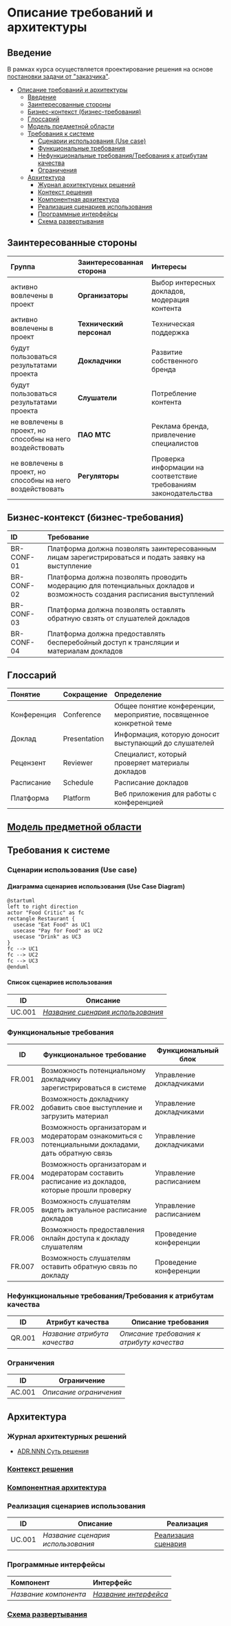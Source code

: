 # Описание требований и архитектуры

## Введение
<!-- Общее краткое описание создаваемой системы -->
В рамках курса осуществляется проектирование решения на основе [постановки задачи от "заказчика"](../../task.md).

- [Описание требований и архитектуры](#описание-требований-и-архитектуры)
  - [Введение](#введение)
  - [Заинтересованные стороны](#заинтересованные-стороны)
  - [Бизнес-контекст (бизнес-требования)](#бизнес-контекст-бизнес-требования)
  - [Глоссарий](#глоссарий)
  - [Модель предметной области](#модель-предметной-области)
  - [Требования к системе](#требования-к-системе)
    - [Сценарии использования (Use case)](#сценарии-использования-use-case)
    - [Функциональные требования](#функциональные-требования)
    - [Нефункциональные требования/Требования к атрибутам качества](#нефункциональные-требованиятребования-к-атрибутам-качества)
    - [Ограничения](#ограничения)
  - [Архитектура](#архитектура)
    - [Журнал архитектурных решений](#журнал-архитектурных-решений)
    - [Контекст решения](#контекст-решения)
    - [Компонентная архитектура](#компонентная-архитектура)
    - [Реализация сценариев использования](#реализация-сценариев-использования)
    - [Программные интерфейсы](#программные-интерфейсы)
    - [Схема развертывания](#схема-развертывания)
  
## Заинтересованные стороны
<!-- Перечень заинтересованных сторон и их интересов по отношению к создаваемой системе. 
Подробнее: https://confluence.mts.ru/pages/viewpage.action?pageId=399975538 
-->

| Группа  | Заинтересованная сторона  | Интересы |
|:------------- |:-------------|:-------------|
| активно вовлечены в проект | **Организаторы** | Выбор интересныx докладов, модерация контента |
| активно вовлечены в проект | **Технический персонал** | Теxническая поддержка |
| будут пользоваться результатами проекта | **Докладчики** | Развитие собственного бренда |
| будут пользоваться результатами проекта | **Слушатели** | Потребление контента |
| не вовлечены в проект, но способны на него воздействовать | **ПАО МТС** | Реклама бренда, привлечение специалистов |
| не вовлечены в проект, но способны на него воздействовать | **Регуляторы** | Проверка информации на соответствие требованиям законодательства |



## Бизнес-контекст (бизнес-требования)
<!-- Общее описание бизнес-контекста создаваемой системы (автоматизируемой деятельности), список бизнес-целей заинтересованных сторон 
Подробнее: https://confluence.mts.ru/pages/viewpage.action?pageId=399973845
-->
| ID | Требование           |
|:-------------------------|:-------------------|
| BR-CONF-01 | Платформа должна позволять заинтересованным лицам зарегистрироваться и подать заявку на выступление |
| BR-CONF-02 | Платформа должна позволять проводить модерацию для потенциальныx докладов и возможность создания расписания выступлений |
| BR-CONF-03 | Платформа должна позволять оставлять обратную свзять от слушателей докладов |
| BR-CONF-04 | Платформа должна предоставлять бесперебойный доступ к трансляции и материалам докладов |

## Глоссарий
<!-- Содержит основные понятия и термины предметной области  
Подробнее: https://confluence.mts.ru/pages/viewpage.action?pageId=375782595
-->
| Понятие                        | Сокращение                         | Определение                       |
|:-------------------------------|:-----------------------------------|:----------------------------------|
| Конференция | Conference | Общее понятие конференции, мероприятие, посвященное конкретной теме |
| Доклад | Presentation | Информация, которую доносит выступающий до слушателей |
| Рецензент | Reviewer | Специалист, который проверяет материалы докладов |
| Расписание | Schedule | Расписание докладов |
| Платформа | Platform | Веб приложения для работы с конференцией |

## [Модель предметной области](data/data.md)

## Требования к системе

### Сценарии использования (Use case)
<!-- Подробное описание сценариев использования системы с привязкой к ролям участников и задействованным бизнес-сущностям 
https://confluence.mts.ru/pages/viewpage.action?pageId=375782108 
https://confluence.mts.ru/pages/viewpage.action?pageId=375782119 
-->
#### Диаграмма сценариев использования (Use Case Diagram) <!-- omit in toc -->

```plantuml
@startuml
left to right direction
actor "Food Critic" as fc
rectangle Restaurant {
  usecase "Eat Food" as UC1
  usecase "Pay for Food" as UC2
  usecase "Drink" as UC3
}
fc --> UC1
fc --> UC2
fc --> UC3
@enduml
```

#### Список сценариев использования <!-- omit in toc -->

| ID     | Описание                                          |
|--------|---------------------------------------------------|
| UC.001 | *[Название сценария использования](uc/uc.001.md)* |

### Функциональные требования
<!-- Описание требований к функциям, реализуемым системой. Требование может быть привязано к сценарию использования или быть общим 
Подробнее: https://confluence.mts.ru/pages/viewpage.action?pageId=375782501 
-->
| ID     | Функциональное требование             | Функциональный блок |
|--------|---------------------------------------|---------------------|
| FR.001 | Возможность потенциальному докладчику зарегистрироваться в системе | Управление докладчиками |
| FR.002 | Возможность докладчику добавить свое выступление и загрузить материал | Управление докладчиками |
| FR.003 | Возможность организаторам и модераторам ознакомиться с потенциальными докладами, дать обратную связь | Управление докладчиками |
| FR.004 | Возможность организаторам и модераторам составить расписание из докладов, которые прошли проверку | Управление расписанием |
| FR.005 | Возможность слушателям видеть актуальное расписание докладов | Управление расписанием |
| FR.006 | Возможность предоставления онлайн доступа к докладу слушателям | Проведение конференции |
| FR.007 | Возможность слушателям оставить обратную связь по докладу | Проведение конференции |

### Нефункциональные требования/Требования к атрибутам качества
<!-- Требования к основным архитектурным характеристикам (атрибутам качества) системы - надежность, масштабируемость, ИБ, и др.
Подробнее: https://confluence.mts.ru/pages/viewpage.action?pageId=375782530
-->
| ID     | Атрибут качества             | Описание требования                       |
|--------|------------------------------|-------------------------------------------|
| QR.001 | *Название атрибута качества* | *Описание требования к атрибуту качества* |

### Ограничения
<!-- Описываются ограничения, оказывающие влияние на архитектуру системы - временные, финансовые, технологические
Подробнее: https://confluence.mts.ru/pages/viewpage.action?pageId=375782592
-->
| ID     | Ограничение            |
|--------|------------------------|
| AC.001 | *Описание ограничения* |

## Архитектура

### Журнал архитектурных решений
<!-- Записи о ключевых принятых архитектурных решениях (ADR) для реализации архитектурно-значимых требований.
Подробнее: https://confluence.mts.ru/pages/viewpage.action?pageId=421162308
-->
- [ADR.NNN Суть решения](adr/adr-template.md)

### [Контекст решения](context/context.md)

### [Компонентная архитектура](components/components.md)

### Реализация сценариев использования
<!-- Реализация сценариев использования на основе взаимодействия компонентов системы и внешних систем/участников.
Диаграммы последовательности (UML Sequence diagram) и текстовое описание.

Подробнее: 
https://confluence.mts.ru/pages/viewpage.action?pageId=399442132
https://confluence.mts.ru/pages/viewpage.action?pageId=399442170
-->
| ID     | Описание                          | Реализация                                    |
|--------|-----------------------------------|-----------------------------------------------|
| UC.001 | *Название сценария использования* | [Реализация сценария](uc-impl/uc.001-impl.md) |

### Программные интерфейсы
<!-- Спецификации публичных API системы и ее компонентов (синхронных, событийных). Создается на основе модели предметной области для реализации сценариев использования. 
  Форматы: OAS/Swagger, GraphQL, AsyncAPI/CloudEvents
-->
| Компонент             | Интерфейс                                      |
|:----------------------|:-----------------------------------------------|
| *Название компонента* | *[Название интерфейса](api/service-name.yaml)* |

### [Схема развертывания](deployment/deployment.md)
